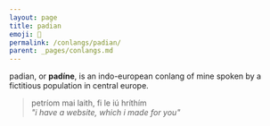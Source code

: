 ```yaml
---
layout: page
title: padian
emoji: 🌳
permalink: /conlangs/padian/
parent: _pages/conlangs.md
---
```

padian, or **padíne**, is an indo-european conlang of mine spoken by a fictitious population in central europe.

> petríom mai laith, fi le iú hríthím<br>
> _"i have a website, which i made for you"_